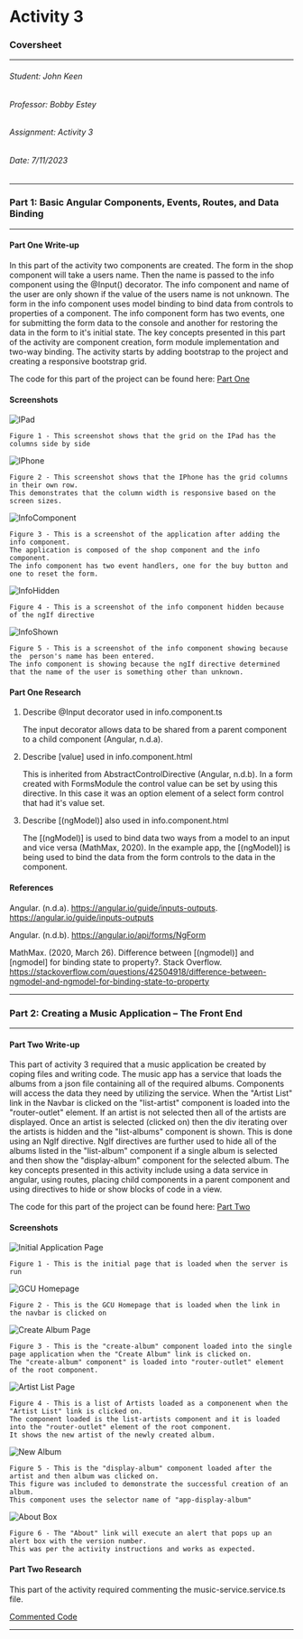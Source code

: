 # Activity 3

### Coversheet

---
###### Student: John Keen
###### Professor: Bobby Estey
###### Assignment: Activity 3
###### Date: 7/11/2023

---

### Part 1: Basic Angular Components, Events, Routes, and Data Binding

---

#### Part One Write-up

In this part of the activity two components are created.  The form in the shop component will take a users name.
Then the name is passed to the info component using the @Input() decorator.  The info component and name of the user are only shown if the value of the users name is not unknown.
The form in the info component uses model binding to bind data from controls to properties of a component.
The info component form has two events, one for submitting the form data to the console and another for restoring the data in the form to it's initial state.
The key concepts presented in this part of the activity are component creation, form module implementation and two-way binding.
The activity starts by adding bootstrap to the project and creating a responsive bootstrap grid.

The code for this part of the project can be found here:
[Part One](https://github.com/thunderblue1/simpleapp)

#### Screenshots


![IPad](./Diagrams/Ipad.jpg)

    Figure 1 - This screenshot shows that the grid on the IPad has the columns side by side

![IPhone](./Diagrams/IPhone.jpg)
    
    Figure 2 - This screenshot shows that the IPhone has the grid columns in their own row.
    This demonstrates that the column width is responsive based on the screen sizes.

![InfoComponent](./Diagrams/InfoComponent.jpg)

    Figure 3 - This is a screenshot of the application after adding the info component.
    The application is composed of the shop component and the info component.
    The info component has two event handlers, one for the buy button and one to reset the form.

![InfoHidden](./Diagrams/InfoHidden.jpg)

    Figure 4 - This is a screenshot of the info component hidden because of the ngIf directive

![InfoShown](./Diagrams/InfoShown.jpg)

    Figure 5 - This is a screenshot of the info component showing because the  person's name has been entered.
    The info component is showing because the ngIf directive determined that the name of the user is something other than unknown.

#### Part One Research

1.	Describe @Input decorator used in info.component.ts

    The input decorator allows data to be shared from a parent component to a child component (Angular, n.d.a).

2.	Describe [value] used in info.component.html

    This is inherited from AbstractControlDirective (Angular, n.d.b).
    In a form created with FormsModule the control value can be set by using this directive.
    In this case it was an option element of a select form control that had it's value set.

3. Describe [(ngModel)] also used in info.component.html 


    The [(ngModel)] is used to bind data two ways from a model to an input and vice versa (MathMax, 2020).
    In the example app, the [(ngModel)] is being used to bind the data from the form controls to the data in the component.


#### References

Angular. (n.d.a). https://angular.io/guide/inputs-outputs. https://angular.io/guide/inputs-outputs

Angular. (n.d.b). https://angular.io/api/forms/NgForm

MathMax. (2020, March 26). Difference between [(ngmodel)] and [ngmodel] for binding state to property?. Stack Overflow. https://stackoverflow.com/questions/42504918/difference-between-ngmodel-and-ngmodel-for-binding-state-to-property

---
### Part 2: Creating a Music Application – The Front End

---

#### Part Two Write-up

This part of activity 3 required that a music application be created by coping files and writing code.
The music app has a service that loads the albums from a json file containing all of the required albums.
Components will access the data they need by utilizing the service.  When the "Artist List" link in the Navbar is clicked on the "list-artist" component is loaded
into the "router-outlet" element.  If an artist is not selected then all of the artists are displayed.
Once an artist is selected (clicked on) then the div iterating over the artists is hidden and the "list-albums" component is shown.
This is done using an NgIf directive.  NgIf directives are further used to hide all of the albums listed in the "list-album" component if a single album is selected and then
 show the "display-album" component for the selected album.  The key concepts presented in this activity include using a data service in angular, using routes, placing child components in a parent component and using directives to hide or show blocks of code in a view.

The code for this part of the project can be found here:
[Part Two](https://github.com/thunderblue1/musicapp)

#### Screenshots

![Initial Application Page](./Diagrams/InitialPage.jpg)

    Figure 1 - This is the initial page that is loaded when the server is run

![GCU Homepage](./Diagrams/GCUHomepage.jpg)

    Figure 2 - This is the GCU Homepage that is loaded when the link in the navbar is clicked on

![Create Album Page](./Diagrams/CreateAlbumPage.jpg)

    Figure 3 - This is the "create-album" component loaded into the single page application when the "Create Album" link is clicked on.
    The "create-album" component" is loaded into "router-outlet" element of the root component.

![Artist List Page](./Diagrams/NewArtist.jpg)

    Figure 4 - This is a list of Artists loaded as a componenent when the "Artist List" link is clicked on.
    The component loaded is the list-artists component and it is loaded into the "router-outlet" element of the root component.
    It shows the new artist of the newly created album.

![New Album](./Diagrams/NewAlbum.jpg)

    Figure 5 - This is the "display-album" component loaded after the artist and then album was clicked on.
    This figure was included to demonstrate the successful creation of an album.
    This component uses the selector name of "app-display-album"

![About Box](./Diagrams/AboutAlertPage.jpg)

    Figure 6 - The "About" link will execute an alert that pops up an alert box with the version number.
    This was per the activity instructions and works as expected.

#### Part Two Research

This part of the activity required commenting the music-service.service.ts file.

[Commented Code](CommentedCode.md)

---
